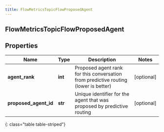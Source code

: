 ```yaml
---
title: FlowMetricsTopicFlowProposedAgent
---
```

## FlowMetricsTopicFlowProposedAgent

## Properties

|Name | Type | Description | Notes|
|------------ | ------------- | ------------- | -------------|
| **agent_rank** | **int** | Proposed agent rank for this conversation from predictive routing (lower is better) | [optional] |
| **proposed_agent_id** | **str** | Unique identifier for the agent that was proposed by predictive routing | [optional] |
{: class="table table-striped"}



